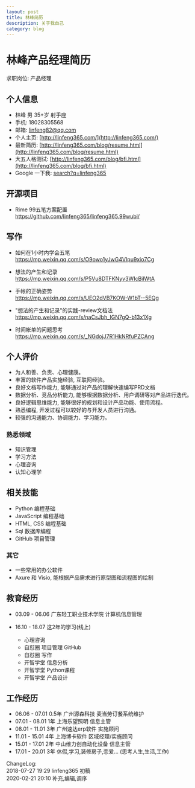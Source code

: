 ```yaml
---
layout: post
title: 林峰简历
description: 关于我自己
category: blog
---
```


# 林峰产品经理简历
求职岗位: 产品经理  

## 个人信息
* 林峰  男 35+岁 射手座
* 手机: 18028305568
* 邮箱: linfeng82@qq.com
* 个人主页: [http://linfeng365.com/](http://linfeng365.com/)
* 最新简历: [http://linfeng365.com/blog/resume.html](http://linfeng365.com/blog/resume.html)
* 大五人格测试: [http://linfeng365.com/blog/bfi.html](http://linfeng365.com/blog/bfi.html)  
* Google 一下我: [search?q=linfeng365](https://www.google.com/search?q=linfeng365)


## 开源项目

* Rime 99五笔方案配置  
https://github.com/linfeng365/linfeng365.99wubi/

## 写作

* 如何在1小时内学会五笔   
https://mp.weixin.qq.com/s/O9owo1yJwG4VIpu9xio7Cg

* 想法的产生和记录  
https://mp.weixin.qq.com/s/P5Vu8DTFKNyv3WIcBilWtA

* 手帐的正确姿势  
https://mp.weixin.qq.com/s/UEO2dVB7KOW-W1bT--5EQg

* "想法的产生和记录"的实践-review文档法  
https://mp.weixin.qq.com/s/naCsJbh_IGN7gQ-b13x1Xg

* 时间帐单的问题思考  
https://mp.weixin.qq.com/s/_NGdojJ7R1HkNRfuPZCAng



## 个人评价

* 为人和善、负责、心理健康。
* 丰富的软件产品实施经验, 互联网经验。
* 良好文档写作能力, 能够通过对产品的理解快速编写PRD文档
* 数据分析、竞品分析能力, 能够根据数据分析、用户调研等对产品进行迭代。
* 良好逻辑思维能力, 能够很好的规划和设计产品功能、使用流程。
* 熟悉编程, 开发过程可以较好的与开发人员进行沟通。
* 较强的沟通能力、协调能力、学习能力。


### 熟悉领域
* 知识管理  
* 学习方法  
* 心理咨询  
* 认知心理学  


## 相关技能

* Python 编程基础
* JavaScript 编程基础
* HTML, CSS 编程基础
* Sql 数据库编程
* GitHub 项目管理


### 其它
* 一些常用的办公软件
* Axure 和 Visio, 能根据产品需求进行原型图和流程图的绘制



## 教育经历

* 03.09 - 06.06 广东轻工职业技术学院  计算机信息管理

* 16.10 - 18.07 这2年的学习(线上)  
    * 心理咨询
    * 自怼圈 项目管理 GitHub
    * 自怼圈 写作
    * 开智学堂 信息分析
    * 开智学堂 Python课程
    * 开智学堂 产品设计


## 工作经历

* 06.06 - 07.01   0.5年  广州源森科技    麦当劳订餐系统维护
* 07.01 - 08.01   1年   上海乐望照明    信息主管  
* 08.01 - 11.01   3年  广州速达erp软件 实施顾问  
* 11.01 - 15.01   4年  上海博卡软件    区域经理/实施顾问 
* 15.01 - 17.01   2年  中山维力创自动化设备    信息主管
* 17.01 - 20.01   3年  休假,学习,装修房子,恋爱… (思考人生,生活,工作)



ChangeLog:  
2018-07-27 19:29 linfeng365 初稿  
2020-02-21 20:10 补充,编辑,调序